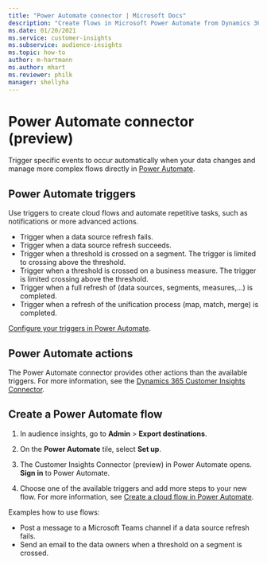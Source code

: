 ```yaml
---
title: "Power Automate connector | Microsoft Docs"
description: "Create flows in Microsoft Power Automate from Dynamics 365 Customer Insights."
ms.date: 01/20/2021
ms.service: customer-insights
ms.subservice: audience-insights
ms.topic: how-to
author: m-hartmann
ms.author: mhart
ms.reviewer: philk
manager: shellyha
---
```


# Power Automate connector (preview)

Trigger specific events to occur automatically when your data changes and manage more complex flows directly in [Power Automate](https://flow.microsoft.com/).

## Power Automate triggers

Use triggers to create cloud flows and automate repetitive tasks, such as notifications or more advanced actions. 

- Trigger when a data source refresh fails. 
- Trigger when a data source refresh succeeds.
- Trigger when a threshold is crossed on a segment. The trigger is limited to crossing above the threshold.
- Trigger when a threshold is crossed on a business measure. The trigger is limited crossing above the threshold.
- Trigger when a full refresh of (data sources, segments, measures,...) is completed.
- Trigger when a refresh of the unification process (map, match, merge) is completed.

[Configure your triggers in Power Automate](https://flow.microsoft.com/connectors/shared_customerinsights/dynamics-365-customer-insights-connector/).

## Power Automate actions
The Power Automate connector provides other actions than the available triggers. For more information, see the [Dynamics 365 Customer Insights Connector](https://docs.microsoft.com/connectors/customerinsights/).

## Create a Power Automate flow

1. In audience insights, go to **Admin** > **Export destinations**.

1. On the **Power Automate** tile, select **Set up**.

1. The Customer Insights Connector (preview) in Power Automate opens. **Sign in** to Power Automate.

1. Choose one of the available triggers and add more steps to your new flow. For more information, see [Create a cloud flow in Power Automate](https://docs.microsoft.com/power-automate/get-started-logic-flow).

Examples how to use flows: 
- Post a message to a Microsoft Teams channel if a data source refresh fails. 
- Send an email to the data owners when a threshold on a segment is crossed.


